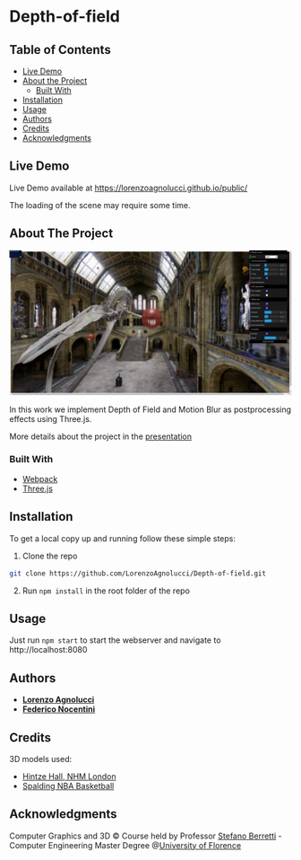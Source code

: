 # Depth-of-field  

## Table of Contents

* [Live Demo](#live-demo)
* [About the Project](#about-the-project)
  * [Built With](#built-with)
* [Installation](#installation)
* [Usage](#usage)
* [Authors](#authors)
* [Credits](#credits)
* [Acknowledgments](#acknowledgments)

## Live Demo
Live Demo available at https://lorenzoagnolucci.github.io/public/

The loading of the scene may require some time.

## About The Project
![Demo Screen](images/demo_screen.png)

In this work we implement Depth of Field and Motion Blur as postprocessing effects using Three.js.

More details about the project in the [presentation](presentation.pdf)

### Built With

* [Webpack](https://webpack.js.org/)
* [Three.js](https://threejs.org/)

## Installation

To get a local copy up and running follow these simple steps:

1. Clone the repo
```sh
git clone https://github.com/LorenzoAgnolucci/Depth-of-field.git
```
2. Run ```npm install``` in the root folder of the repo


## Usage

Just run ```npm start``` to start the webserver and navigate to http://localhost:8080

## Authors

* [**Lorenzo Agnolucci**](https://github.com/LorenzoAgnolucci)
* [**Federico Nocentini**](https://github.com/FedeNoce)

## Credits
3D models used:
* [Hintze Hall, NHM London](https://sketchfab.com/3d-models/hintze-hall-nhm-london-surface-model-b2f3e84112d04bf1844e7ac2c4423566)
* [Spalding NBA Basketball](https://sketchfab.com/3d-models/spalding-basket-ball-db5f9c28708142909b15212625a127f9)


## Acknowledgments
Computer Graphics and 3D © Course held by Professor [Stefano Berretti](https://scholar.google.com/citations?user=3GPTAGQAAAAJ) - Computer Engineering Master Degree @[University of Florence](https://www.unifi.it/changelang-eng.html)
